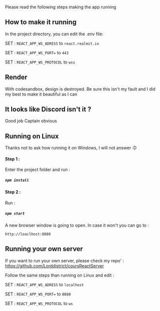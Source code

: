 Please read the following steps making the app running




## How to make it running

In the project directory, you can edit the .env file:

SET : `REACT_APP_WS_ADRESS` to `react.realmit.io`

SET : `REACT_APP_WS_PORT=` to `443`

SET : `REACT_APP_WS_PROTOCOL` to `wss`

## Render

With codesandbox, design is destroyed. Be sure this isn't my fault 
and I did my best to make it beautiful as I can

## It looks like Discord isn't it ?

Good job Captain obvious 

## Running on Linux

Thanks not to ask how running it on Windows, I will not answer :D

#### Step 1 :

Enter the project folder and run :

##### `npm install`

#### Step 2 :

Run :

##### `npm start`

A new browser window is going to open. In case it won't you can go to :

`http://loaclhost:8080`

## Running your own server

If you want to run your own server, please check my repo' :
https://github.com/Lorddistrict/coursReactServer

Follow the same steps than running on Linux and edit :

SET : `REACT_APP_WS_ADRESS` to `localhost`

SET : `REACT_APP_WS_PORT=` to `8080`

SET : `REACT_APP_WS_PROTOCOL` to `ws`